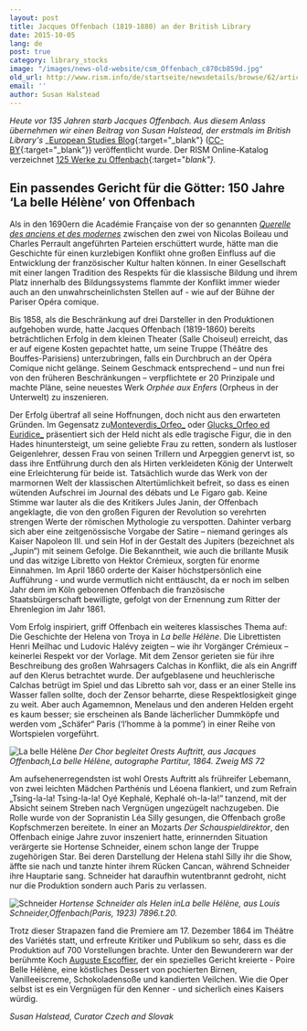 ```yaml
---
layout: post
title: Jacques Offenbach (1819-1880) an der British Library
date: 2015-10-05
lang: de
post: true
category: library_stocks
image: "/images/news-old-website/csm_Offenbach_c870cb859d.jpg"
old_url: http://www.rism.info/de/startseite/newsdetails/browse/62/article/64/jacques-offenbach-1819-1860-at-the-british-library.html
email: ''
author: Susan Halstead
---
```



_Heute vor 135 Jahren starb Jacques Offenbach. Aus diesem Anlass übernehmen wir einen Beitrag von Susan Halstead, der erstmals im British Library's_ _[European Studies Blog](http://britishlibrary.typepad.co.uk/european/2014/12/a-dish-fit-for-the-gods.html){:target="_blank"} ([CC-BY](https://creativecommons.org/licenses/by/2.0/){:target="_blank"}) veröffentlicht wurde. Der RISM Online-Katalog verzeichnet [125 Werke zu Offenbach](https://opac.rism.info/search?View=rism&author=Jacques+Offenbach){:target="_blank"}._



## Ein passendes Gericht für die Götter: 150 Jahre ‘La belle Hélène’ von Offenbach



Als in den 1690ern die Académie Française von der so genannten [_Querelle des anciens et des modernes_](http://en.wikipedia.org/wiki/Quarrel_of_the_Ancients_and_the_Moderns%20 "Querelle des anciens et des modernes") zwischen den zwei von Nicolas Boileau und Charles Perrault angeführten Parteien erschüttert wurde, hätte man die Geschichte für einen kurzlebigen Konflikt ohne großen Einfluss auf die Entwicklung der französischer Kultur halten können. In einer Gesellschaft mit einer langen Tradition des Respekts für die klassische Bildung und ihrem Platz innerhalb des Bildungssystems flammte der Konflikt immer wieder auch an den unwahrscheinlichsten Stellen auf - wie auf der Bühne der Pariser Opéra comique.

Bis 1858, als die Beschränkung auf drei Darsteller in den Produktionen aufgehoben wurde, hatte Jacques Offenbach (1819-1860) bereits beträchtlichen Erfolg in dem kleinen Theater (Salle Choiseul) erreicht, das er auf eigene Kosten gepachtet hatte, um seine Truppe (Théâtre des Bouffes-Parisiens) unterzubringen, falls ein Durchbruch an der Opéra Comique nicht gelänge. Seinem Geschmack entsprechend – und nun frei von den früheren Beschränkungen – verpflichtete er 20 Prinzipale und machte Pläne, seine neuestes Werk _Orphée aux Enfers_ (Orpheus in der Unterwelt) zu inszenieren.

Der Erfolg übertraf all seine Hoffnungen, doch nicht aus den erwarteten Gründen. Im Gegensatz zu[Monteverdis_Orfeo_](http://en.wikipedia.org/wiki/L%27Orfeo%20 "Monteverdi's Orfeo") oder [Glucks_Orfeo ed Euridice_](http://www.naxosaudiobooks.com/558122.htm "Gluck, Orfeo ed Euridice") präsentiert sich der Held nicht als edle tragische Figur, die in den Hades hinuntersteigt, um seine geliebte Frau zu retten, sondern als lustloser Geigenlehrer, dessen Frau von seinen Trillern und Arpeggien genervt ist, so dass ihre Entführung durch den als Hirten verkleideten König der Unterwelt eine Erleichterung für beide ist. Tatsächlich wurde das Werk von der marmornen Welt der klassischen Altertümlichkeit befreit, so dass es einen wütenden Aufschrei im Journal des débats und Le Figaro gab. Keine Stimme war lauter als die des Kritikers Jules Janin, der Offenbach angeklagte, die von den großen Figuren der Revolution so verehrten strengen Werte der römischen Mythologie zu verspotten. Dahinter verbarg sich aber eine zeitgenössische Vorgabe der Satire – niemand geringes als Kaiser Napoleon III. und sein Hof in der Gestalt des Jupiters (bezeichnet als „Jupin“) mit seinem Gefolge. Die Bekanntheit, wie auch die brillante Musik und das witzige Libretto von Hektor Crémieux, sorgten für enorme Einnahmen. Im April 1860 orderte der Kaiser höchstpersönlich eine Aufführung - und wurde vermutlich nicht enttäuscht, da er noch im selben Jahr dem im Köln geborenen Offenbach die französische Staatsbürgerschaft bewilligte, gefolgt von der Ernennung zum Ritter der Ehrenlegion im Jahr 1861.



Vom Erfolg inspiriert, griff Offenbach ein weiteres klassisches Thema auf: Die Geschichte der Helena von Troya in _La belle Hélène_. Die Librettisten Henri Meilhac und Ludovic Halévy zeigten – wie ihr Vorgänger Crémieux – keinerlei Respekt vor der Vorlage. Mit dem Zensor gerieten sie für ihre Beschreibung des großen Wahrsagers Calchas in Konflikt, die als ein Angriff auf den Klerus betrachtet wurde. Der aufgeblasene und heuchlerische Calchas betrügt im Spiel und das Libretto sah vor, dass er an einer Stelle ins Wasser fallen sollte, doch der Zensor beharrte, diese Respektlosigkeit ginge zu weit. Aber auch Agamemnon, Menelaus und den anderen Helden ergeht es kaum besser; sie erscheinen als Bande lächerlicher Dummköpfe und werden vom „Schäfer“ Paris (‘l’homme à la pomme’) in einer Reihe von Wortspielen vorgeführt.



![La belle Hélène](http://rism.info/resources-old-website/news/Offenbach_Zweig.jpg)
_Der Chor begleitet Orests Auftritt, aus Jacques Offenbach,La belle Hélène, autographe Partitur, 1864. Zweig MS 72_

Am aufsehenerregendsten ist wohl Orests Auftritt als frühreifer Lebemann, von zwei leichten Mädchen Parthénis und Léoena flankiert, und zum Refrain „Tsing-la-la! Tsing-la-la! Oyé Kephalé, Kephalé oh-la-la!“ tanzend, mit der Absicht seinem Streben nach Vergnügen ungezügelt nachzugeben. Die Rolle wurde von der Sopranistin Léa Silly gesungen, die Offenbach große Kopfschmerzen bereitete. In einer an Mozarts _Der Schauspieldirektor_, den Offenbach einige Jahre zuvor inszeniert hatte, erinnernden Situation verärgerte sie Hortense Schneider, einem schon lange der Truppe zugehörigen Star. Bei deren Darstellung der Helena stahl Silly ihr die Show, äffte sie nach und tanzte hinter ihrem Rücken Cancan, während Schneider ihre Hauptarie sang. Schneider hat daraufhin wutentbrannt gedroht, nicht nur die Produktion sondern auch Paris zu verlassen.



![Schneider](http://rism.info/resources-old-website/news/Offenbach_Schneider.jpg)
_Hortense Schneider als Helen inLa belle Hélène, aus Louis Schneider,Offenbach(Paris, 1923) 7896.t.20._



Trotz dieser Strapazen fand die Premiere am 17. Dezember 1864 im Théâtre des Variétés statt, und erfreute Kritiker und Publikum so sehr, dass es die Produktion auf 700 Vorstellungen brachte. Unter den Bewunderern war der berühmte Koch [Auguste Escoffier](http://www.escoffier-society.com/biography.php "Auguste Escoffier"), der ein spezielles Gericht kreierte - Poire Belle Hélène, eine köstliches Dessert von pochierten Birnen, Vanilleeiscreme, Schokoladensoße und kandierten Veilchen. Wie die Oper selbst ist es ein Vergnügen für den Kenner - und sicherlich eines Kaisers würdig.



_Susan Halstead, Curator Czech and Slovak_

